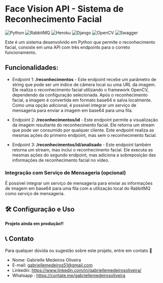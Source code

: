 # Face Vision API - Sistema de Reconhecimento Facial
![Python](https://img.shields.io/badge/Python-ffca1d?style=for-the-badge&logo=python&logoColor=347ab4) ![RabbitMQ](https://img.shields.io/badge/Rabbitmq-FF6600?style=for-the-badge&logo=rabbitmq&logoColor=white) ![Heroku](https://img.shields.io/badge/heroku-%23430098.svg?style=for-the-badge&logo=heroku&logoColor=white) ![Django](https://img.shields.io/badge/Django-092e20?style=for-the-badge&logo=django&logoColor=white) ![OpenCV](https://img.shields.io/badge/OpenCV-black?style=for-the-badge&logo=opencv&logoColor=white) ![Swagger](https://img.shields.io/badge/swagger-47a427?style=for-the-badge&logo=swagger&logoColor=white)

Este é um sistema desenvolvido em Python que permite o reconhecimento facial, consiste em uma API com três endpoints para o correto funcionamento. 

## Funcionalidades:

- Endpoint 1: **/reconhecimentos** - Este endpoint recebe um parâmetro de string que pode ser um índice de câmera local ou uma URL da imagem. Ele realiza o reconhecimento facial utilizando o framework OpenCV, dependendo da configuração selecionada. Após o reconhecimento facial, a imagem é convertida em formato base64 e salva localmente. Como uma opção adicional, é possível integrar um serviço de mensageria para enviar a imagem em base64 para uma fila.

- Endpoint 2: **/reconhecimentos/id** - Este endpoint permite a visualização da imagem resultante do reconhecimento facial. Ele retorna um stream que pode ser consumido por qualquer cliente. Este endpoint realiza as mesmas ações do primeiro endpoint, mas sem o reconhecimento facial.

- Endpoint 3: **/reconhecimentos/id/analisado** - Este endpoint também retorna um stream, mas inclui o reconhecimento facial. Ele executa as mesmas ações do segundo endpoint, mas adiciona a sobreposição das informações de reconhecimento facial no vídeo.

### Integração com Serviço de Mensageria (opcional)
É possível integrar um serviço de mensageria para enviar as informações de imagem em base64 para uma fila com a utilização local do RabbitMQ como serviço de mensageria. 

 ## 🛠️ Configuração e Uso
**Projeto ainda em produção!!**


## 📞 Contato
Para qualquer dúvida ou sugestão sobre este projeto, entre em contato 🥰

- Nome: Gabrielle Medeiros Oliveira
- E-mail: gabriellemedeiros51@gmail.com
- Linkedin: https://www.linkedin.com/in/gabriellemedeirosoliveira/
- Whatsapp : https://contate.me/gabriellemedeirosoliveira